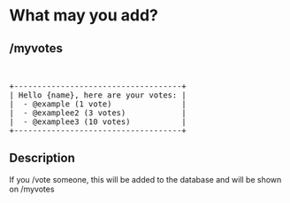 <h1>What may you add?</h1>
<h2>/myvotes</h2><br>
<pre>
+------------------------------------+
| Hello {name}, here are your votes: |
|  - @example (1 vote)				 |
|  - @examplee2 (3 votes)			 |
|  - @examplee3 (10 votes)			 |
+------------------------------------+
</pre>
<h2>Description</h2>
<p>If you /vote someone, this will be added to the database and will be shown on /myvotes</p>
